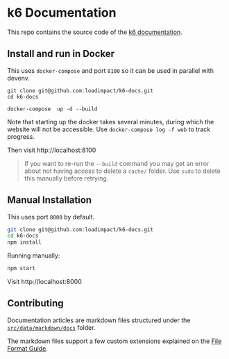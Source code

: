 # k6 Documentation

This repo contains the source code of the [k6 documentation](https://k6.io/docs/).

## Install and run in Docker

This uses `docker-compose` and port `8100` so it can be used in parallel with
devenv.

```shell
git clone git@github.com:loadimpact/k6-docs.git
cd k6-docs

docker-compose  up -d --build
```

Note that starting up the docker takes several minutes, during which the
website will not be accessible. Use `docker-compose log -f web` to track
progress. 

Then visit http://localhost:8100

> If you want to re-run the `--build` command you may get an error about not
having access to delete a `cache/` folder. Use `sudo` to delete this manually
before retrying.


## Manual Installation

This uses port `8000` by default.

```bash
git clone git@github.com:loadimpact/k6-docs.git
cd k6-docs
npm install
```

Running manually: 

```bash
npm start
```

Visit http://localhost:8000

## Contributing

Documentation articles are markdown files structured under the
[`src/data/markdown/docs`](src/data/markdown/docs) folder. 

The markdown files support a few custom extensions explained on the [File Format Guide](CONTRIBUTING_FILE_FORMAT.md).
